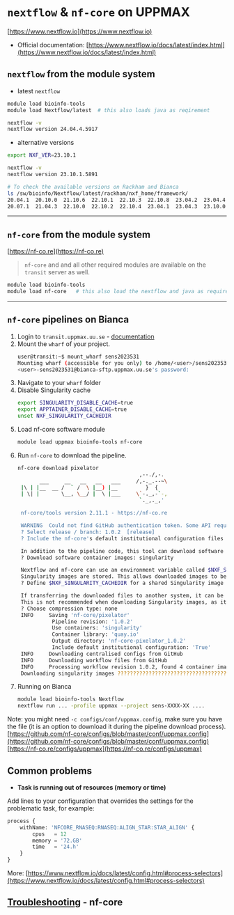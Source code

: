 # `nextflow` & `nf-core` on UPPMAX
[https://www.nextflow.io](https://www.nextflow.io)  
- Official documentation: [https://www.nextflow.io/docs/latest/index.html](https://www.nextflow.io/docs/latest/index.html)


## `nextflow` from the module system

- latest `nextflow`
```bash
module load bioinfo-tools
module load Nextflow/latest  # this also loads java as reqirement

nextflow -v
nextflow version 24.04.4.5917
```
- alternative versions
```bash
export NXF_VER=23.10.1

nextflow -v
nextflow version 23.10.1.5891
```
```bash
# To check the available versions on Rackham and Bianca
ls /sw/bioinfo/Nextflow/latest/rackham/nxf_home/framework/
20.04.1  20.10.0  21.10.6  22.10.1  22.10.3  22.10.8  23.04.2  23.04.4  23.10.1  24.04.2  24.04.4
20.07.1  21.04.3  22.10.0  22.10.2  22.10.4  23.04.1  23.04.3  23.10.0  24.04.1  24.04.3
```

---

## `nf-core` from the module system 
[https://nf-co.re](https://nf-co.re)
> `nf-core` and and all other required modules are available on the `transit` server as well.

```bash
module load bioinfo-tools
module load nf-core   # this also load the nextflow and java as requirements
```

---

## `nf-core` pipelines on Bianca

1. Login to `transit.uppmax.uu.se` - [documentation](../cluster_guides/transfer_bianca/#transit-server)  
2. Mount the `wharf` of your project.
    ```bash
    user@transit:~$ mount_wharf sens2023531
    Mounting wharf (accessible for you only) to /home/<user>/sens2023531
    <user>-sens2023531@bianca-sftp.uppmax.uu.se's password: 
    ```
4. Navigate to your `wharf` folder
5. Disable Singularity cache
   ```bash
   export SINGULARITY_DISABLE_CACHE=true
   export APPTAINER_DISABLE_CACHE=true
   unset NXF_SINGULARITY_CACHEDIR
   ```
5. Load nf-core software module
   ```bash
   module load uppmax bioinfo-tools nf-core
   ```
7. Run `nf-core` to download the pipeline.
   ```bash
   nf-core download pixelator
                                          ,--./,-.
          ___     __   __   __   ___     /,-._.--~\
    |\ | |__  __ /  ` /  \ |__) |__         }  {
    | \| |       \__, \__/ |  \ |___     \`-._,-`-,
                                          `._,._,'

    nf-core/tools version 2.11.1 - https://nf-co.re

    WARNING  Could not find GitHub authentication token. Some API requests may fail.                                                    
    ? Select release / branch: 1.0.2  [release]
    ? Include the nf-core's default institutional configuration files into the download? Yes

    In addition to the pipeline code, this tool can download software containers.
    ? Download software container images: singularity

    Nextflow and nf-core can use an environment variable called $NXF_SINGULARITY_CACHEDIR that is a path to a directory where remote 
    Singularity images are stored. This allows downloaded images to be cached in a central location.
    ? Define $NXF_SINGULARITY_CACHEDIR for a shared Singularity image download folder? [y/n]: n

    If transferring the downloaded files to another system, it can be convenient to have everything compressed in a single file.
    This is not recommended when downloading Singularity images, as it can take a long time and saves very little space.
    ? Choose compression type: none
    INFO     Saving 'nf-core/pixelator'                                                                                                 
              Pipeline revision: '1.0.2'                                                                                                
              Use containers: 'singularity'                                                                                             
              Container library: 'quay.io'                                                                                              
              Output directory: 'nf-core-pixelator_1.0.2'                                                                               
              Include default institutional configuration: 'True'                                                                       
    INFO     Downloading centralised configs from GitHub                                                                                
    INFO     Downloading workflow files from GitHub                                                                                     
    INFO     Processing workflow revision 1.0.2, found 4 container images in     total.
    Downloading singularity images ???????????????????????????????????????????????????????????????????????????????? 100% ? 4/4 completed
   ```
8. Running on Bianca
    ```bash
    module load bioinfo-tools Nextflow
    nextflow run ... -profile uppmax --project sens-XXXX-XX .... 
    ```

Note: you might need `-c configs/conf/uppmax.config`,  make sure you have the file (it is an option to download it during the pipeline download process).  
[https://github.com/nf-core/configs/blob/master/conf/uppmax.config](https://github.com/nf-core/configs/blob/master/conf/uppmax.config)  
[https://nf-co.re/configs/uppmax](https://nf-co.re/configs/uppmax)

## Common problems

- **Task is running out of resources (memory or time)**

Add lines to your configuration that overrides the settings for the problematic task, for example:

```python
process {
    withName: 'NFCORE_RNASEQ:RNASEQ:ALIGN_STAR:STAR_ALIGN' {
        cpus   = 12
        memory = '72.GB'
        time   = '24.h'
    }
}
```
More: [https://www.nextflow.io/docs/latest/config.html#process-selectors](https://www.nextflow.io/docs/latest/config.html#process-selectors)

## **[Troubleshooting](https://nf-co.re/docs/usage/troubleshooting/overview)** - nf-core